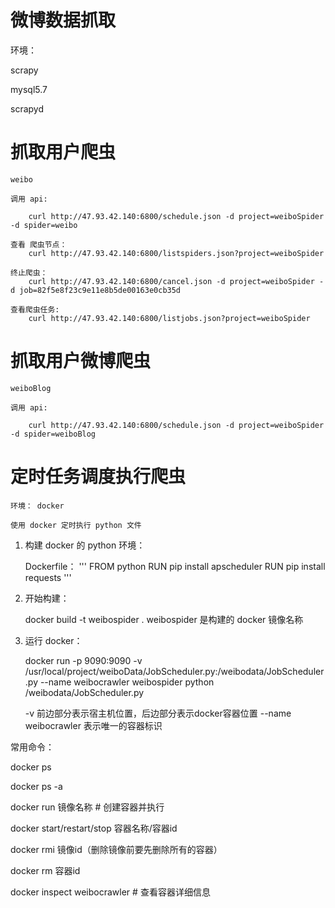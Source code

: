 # 微博数据抓取

环境：

scrapy

mysql5.7

scrapyd

# 抓取用户爬虫

	weibo
	
	调用 api:

		curl http://47.93.42.140:6800/schedule.json -d project=weiboSpider -d spider=weibo
	
	查看 爬虫节点：
		curl http://47.93.42.140:6800/listspiders.json?project=weiboSpider
		
	终止爬虫：
		curl http://47.93.42.140:6800/cancel.json -d project=weiboSpider -d job=82f5e8f23c9e11e8b5de00163e0cb35d

	查看爬虫任务:
		curl http://47.93.42.140:6800/listjobs.json?project=weiboSpider
		
# 抓取用户微博爬虫
	
	weiboBlog
	
	调用 api:

		curl http://47.93.42.140:6800/schedule.json -d project=weiboSpider -d spider=weiboBlog
		
		
# 定时任务调度执行爬虫 
	
	环境： docker
	
	使用 docker 定时执行 python 文件

1. 构建 docker 的 python 环境：

	Dockerfile：
		'''
		FROM python
		RUN pip install apscheduler
		RUN pip install requests
		'''
		
2. 开始构建：

	docker build -t weibospider .
	weibospider 是构建的 docker 镜像名称

3. 运行 docker：
	
	docker run -p 9090:9090 -v /usr/local/project/weiboData/JobScheduler.py:/weibodata/JobScheduler.py --name weibocrawler weibospider python /weibodata/JobScheduler.py
	
	-v 前边部分表示宿主机位置，后边部分表示docker容器位置
	--name weibocrawler 表示唯一的容器标识
	
	
常用命令：

docker ps

docker ps -a

docker run 镜像名称 # 创建容器并执行

docker start/restart/stop 容器名称/容器id

docker rmi 镜像id（删除镜像前要先删除所有的容器）

docker rm 容器id

docker inspect weibocrawler # 查看容器详细信息